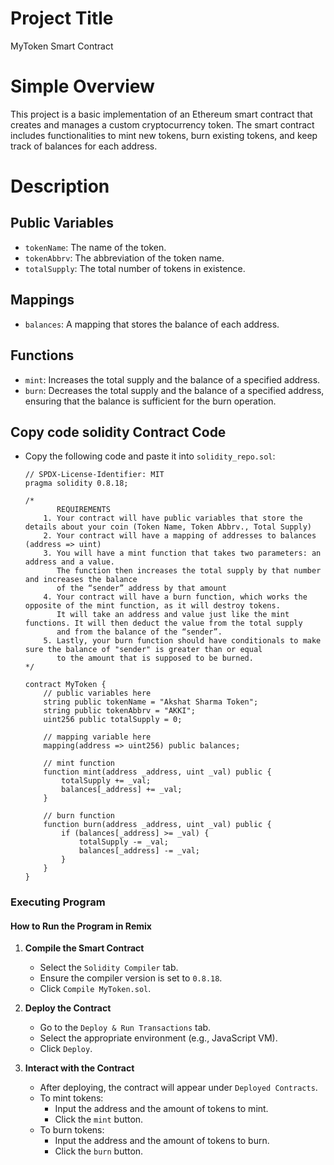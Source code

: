 # Project Title
MyToken Smart Contract

# Simple Overview
This project is a basic implementation of an Ethereum smart contract that creates and manages a custom cryptocurrency token. The smart contract includes functionalities to mint new tokens, burn existing tokens, and keep track of balances for each address.

# Description

## Public Variables
 - `tokenName`: The name of the token.
  - `tokenAbbrv`: The abbreviation of the token name.
  - `totalSupply`: The total number of tokens in existence.

## Mappings
- `balances`: A mapping that stores the balance of each address.

## Functions
- `mint`: Increases the total supply and the balance of a specified address.
- `burn`: Decreases the total supply and the balance of a specified address, ensuring that the balance is sufficient for the burn operation.

## Copy code solidity Contract Code
       
- Copy the following code and paste it into `solidity_repo.sol`:
     ```solidity
     // SPDX-License-Identifier: MIT
     pragma solidity 0.8.18;

     /*
            REQUIREMENTS
         1. Your contract will have public variables that store the details about your coin (Token Name, Token Abbrv., Total Supply)
         2. Your contract will have a mapping of addresses to balances (address => uint)
         3. You will have a mint function that takes two parameters: an address and a value. 
            The function then increases the total supply by that number and increases the balance 
            of the “sender” address by that amount
         4. Your contract will have a burn function, which works the opposite of the mint function, as it will destroy tokens. 
            It will take an address and value just like the mint functions. It will then deduct the value from the total supply 
            and from the balance of the “sender”.
         5. Lastly, your burn function should have conditionals to make sure the balance of "sender" is greater than or equal 
            to the amount that is supposed to be burned.
     */

     contract MyToken {
         // public variables here
         string public tokenName = "Akshat Sharma Token";
         string public tokenAbbrv = "AKKI";
         uint256 public totalSupply = 0;

         // mapping variable here
         mapping(address => uint256) public balances;

         // mint function
         function mint(address _address, uint _val) public {
             totalSupply += _val;
             balances[_address] += _val;
         }

         // burn function
         function burn(address _address, uint _val) public {
             if (balances[_address] >= _val) {
                 totalSupply -= _val;
                 balances[_address] -= _val;
             }
         }
     }
     ```
### Executing Program

#### How to Run the Program in Remix
1. **Compile the Smart Contract**
   - Select the `Solidity Compiler` tab.
   - Ensure the compiler version is set to `0.8.18`.
   - Click `Compile MyToken.sol`.

2. **Deploy the Contract**
   - Go to the `Deploy & Run Transactions` tab.
   - Select the appropriate environment (e.g., JavaScript VM).
   - Click `Deploy`.

3. **Interact with the Contract**
   - After deploying, the contract will appear under `Deployed Contracts`.
   - To mint tokens:
     - Input the address and the amount of tokens to mint.
     - Click the `mint` button.
   - To burn tokens:
     - Input the address and the amount of tokens to burn.
     - Click the `burn` button.

